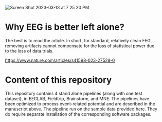 ![Screen Shot 2023-03-13 at 7 25 20 PM](https://user-images.githubusercontent.com/1872705/224904595-cddb0515-d046-4364-9de6-b4b5ff701ade.png)

# Why EEG is better left alone?

The best is to read the article. In short, for standard, relatively clean EEG, removing artifacts cannot compensate for the loss of statistical power due to the loss of data trials. 

https://www.nature.com/articles/s41598-023-27528-0

# Content of this repository

This repository contains 4 stand alone pipelines (along with one test dataset), in EEGLAB, Fieldtrip, Brainstorm, and MNE. The pipelines have been optimized to process event-related potential and are described in the manuscript above. The pipeline run on the sample data provided here. They do require separate installation of the corresponding software packages.


